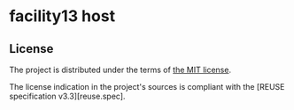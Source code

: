 <!--
SPDX-FileCopyrightText: 2025 facility13.devops contributors <https://github.com/ForNeVeR/facility13.devops>

SPDX-License-Identifier: MIT
-->

facility13 host
===============

License
-------
The project is distributed under the terms of [the MIT license][docs.license].

The license indication in the project's sources is compliant with the [REUSE specification v3.3][reuse.spec].

[docs.license]: LICENSE.txt